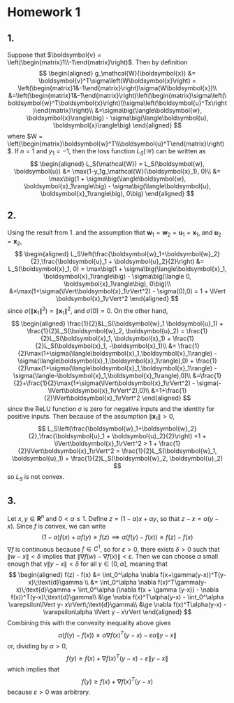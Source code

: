 # Homework 1

## 1.

Suppose that $\boldsymbol{v} = \left(\begin{matrix}1\\-1\end{matrix}\right)$. Then by definition
$$
\begin{aligned}
g_\mathcal{W}(\boldsymbol{x}) &= \boldsymbol{v}^T\sigma\left(W\boldsymbol{x}\right) = \left(\begin{matrix}1&-1\end{matrix}\right)\sigma(W\boldsymbol{x})\\
&=\left(\begin{matrix}1&-1\end{matrix}\right)\left(\begin{matrix}\sigma\left(\boldsymbol{w}^T\boldsymbol{x}\right)\\\sigma\left(\boldsymbol{u}^Tx\right)\end{matrix}\right)\\
&=\sigma\big(\langle\boldsymbol{w}, \boldsymbol{x}\rangle\big) - \sigma\big(\langle\boldsymbol{u}, \boldsymbol{x}\rangle\big)
\end{aligned}
$$
where $W = \left(\begin{matrix}\boldsymbol{w}^T\\\boldsymbol{u}^T\end{matrix}\right)$. If $n = 1$ and $y_1 = -1$, then the loss function $L_S(\mathcal{W})$ can be written as
$$
\begin{aligned}
L_S(\mathcal{W}) = L_S(\boldsymbol{w}, \boldsymbol{u}) &= \max(1-y_1g_\mathcal{W}(\boldsymbol{x}_1), 0)\\
&= \max\big(1 + \sigma\big(\langle\boldsymbol{w}, \boldsymbol{x}_1\rangle\big) - \sigma\big(\langle\boldsymbol{u}, \boldsymbol{x}_1\rangle\big), 0\big)
\end{aligned}
$$

## 2.

Using the result from 1. and the assumption that $\boldsymbol{w}_1=\boldsymbol{w}_2 = \boldsymbol{u}_1 = \boldsymbol{x}_1$, and $\boldsymbol{u}_2 = \boldsymbol{x}_2$,
$$
\begin{aligned}
L_S\left(\frac{\boldsymbol{w}_1+\boldsymbol{w}_2}{2},\frac{\boldsymbol{u}_1 + \boldsymbol{u}_2}{2}\right) &= L_S(\boldsymbol{x}_1, 0) = \max\big(1 + \sigma\big(\langle\boldsymbol{x}_1, \boldsymbol{x}_1\rangle\big) - \sigma\big(\langle 0, \boldsymbol{x}_1\rangle\big), 0\big)\\
&=\max(1+\sigma(\lVert\boldsymbol{x}_1\rVert^2) - \sigma(0),0) = 1 + \lVert \boldsymbol{x}_1\rVert^2
\end{aligned}
$$
since $\sigma(\lVert\boldsymbol{x}_1\rVert^2) = \lVert\boldsymbol{x}_1\rVert^2$, and $\sigma(0) = 0$. On the other hand,
$$
\begin{aligned}
\frac{1}{2}&L_S(\boldsymbol{w}_1 \boldsymbol{u}_1) + \frac{1}{2}L_S(\boldsymbol{w}_2, \boldsymbol{u}_2) = \frac{1}{2}L_S(\boldsymbol{x}_1, \boldsymbol{x}_1) + \frac{1}{2}L_S(\boldsymbol{x}_1, -\boldsymbol{x}_1)\\
&= \frac{1}{2}\max(1+\sigma(\langle\boldsymbol{x}_1,\boldsymbol{x}_1\rangle) - \sigma(\langle\boldsymbol{x}_1,\boldsymbol{x}_1\rangle),0) + \frac{1}{2}\max(1+\sigma(\langle\boldsymbol{x}_1,\boldsymbol{x}_1\rangle) - \sigma(\langle-\boldsymbol{x}_1,\boldsymbol{x}_1\rangle),0)\\
&=\frac{1}{2}+\frac{1}{2}\max(1+\sigma(\lVert\boldsymbol{x}_1\rVert^2) - \sigma(-\lVert\boldsymbol{x}_1\rVert^2),0)\\
&=1+\frac{1}{2}\lVert\boldsymbol{x}_1\rVert^2
\end{aligned}
$$
since the ReLU function $\sigma$ is zero for negative inputs and the identity for positive inputs. Then because of the assumption $\lVert\boldsymbol{x}_1\rVert > 0$,
$$
L_S\left(\frac{\boldsymbol{w}_1+\boldsymbol{w}_2}{2},\frac{\boldsymbol{u}_1 + \boldsymbol{u}_2}{2}\right) =1 + \lVert\boldsymbol{x}_1\rVert^2 > 1 + \frac{1}{2}\lVert\boldsymbol{x}_1\rVert^2 = \frac{1}{2}L_S(\boldsymbol{w}_1, \boldsymbol{u}_1) + \frac{1}{2}L_S(\boldsymbol{w}_2, \boldsymbol{u}_2)
$$
so $L_S$ is not convex.

## 3.

Let $x, y\in\textbf{R}^n$ and $0 < \alpha \le 1$. Define $z = (1-\alpha)x + \alpha y$, so that $z - x = \alpha(y-x)$. Since $f$ is convex, we can write
$$
(1-\alpha)f(x) + \alpha f(y) \ge f(z) \implies \alpha(f(y)-f(x)) \ge f(z) - f(x)
$$
$\nabla f$ is continuous because $f \in C^1$, so for $\varepsilon > 0$, there exists $\delta > 0$ such that $\lVert w- x\rVert < \delta$ implies that $\lVert \nabla f(w) - \nabla f(x) \rVert < \varepsilon$. Then we can choose $\alpha$ small enough that $\gamma \lVert y - x\rVert < \delta$ for all $\gamma \in [0,\alpha]$, meaning that
$$
\begin{aligned}
f(z) - f(x) &= \int_0^\alpha \nabla f(x+\gamma(y-x))^T(y-x)\;\text{d}\gamma \\
&= \int_0^\alpha \nabla f(x)^T\gamma(y-x)\;\text{d}\gamma + \int_0^\alpha (\nabla f(x + \gamma (y-x)) - \nabla f(x))^T(y-x)\;\text{d}\gamma\\
&\ge \nabla f(x)^T\alpha(y-x) - \int_0^\alpha \varepsilon\lVert y- x\rVert\;\text{d}\gamma\\
&\ge \nabla f(x)^T\alpha(y-x) - \varepsilon\alpha \lVert y - x\rVert
\end{aligned}
$$
Combining this with the convexity inequality above gives
$$
\alpha(f(y) - f(x)) \ge \alpha\nabla f(x)^T(y-x) - \varepsilon\alpha\lVert y-x\rVert
$$
or, dividing by $\alpha > 0$,
$$
f(y) \ge f(x) + \nabla f(x)^T(y-x) -\varepsilon\lVert y- x\rVert
$$
which implies that 
$$
f(y) \ge f(x) + \nabla f(x)^T(y-x)
$$
because $\varepsilon > 0$ was arbitrary.